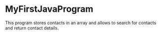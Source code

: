 # MyFirstJavaProgram

This program stores contacts in an array and allows to search for contacts and return contact details. 
